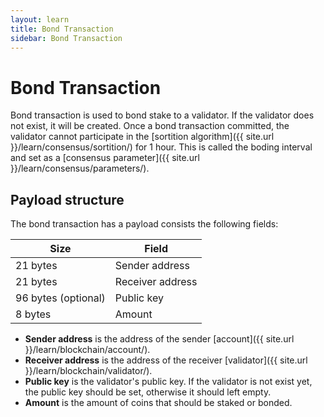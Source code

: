 ```yaml
---
layout: learn
title: Bond Transaction
sidebar: Bond Transaction
---
```


# Bond Transaction

Bond transaction is used to bond stake to a validator.
If the validator does not exist, it will be created.
Once a bond transaction committed, the validator cannot participate in the
[sortition algorithm]({{ site.url }}/learn/consensus/sortition/) for 1 hour.
This is called the boding interval and set as a [consensus parameter]({{ site.url }}/learn/consensus/parameters/).

## Payload structure

The bond transaction has a payload consists the following fields:

| Size                | Field            |
| ------------------- | ---------------- |
| 21 bytes            | Sender address   |
| 21 bytes            | Receiver address |
| 96 bytes (optional) | Public key       |
| 8 bytes             | Amount           |

- **Sender address** is the address of the sender [account]({{ site.url }}/learn/blockchain/account/).
- **Receiver address** is the address of the receiver
  [validator]({{ site.url }}/learn/blockchain/validator/).
- **Public key** is the validator's public key. If the validator is not exist yet,
  the public key should be set, otherwise it should left empty.
- **Amount** is the amount of coins that should be staked or bonded.
